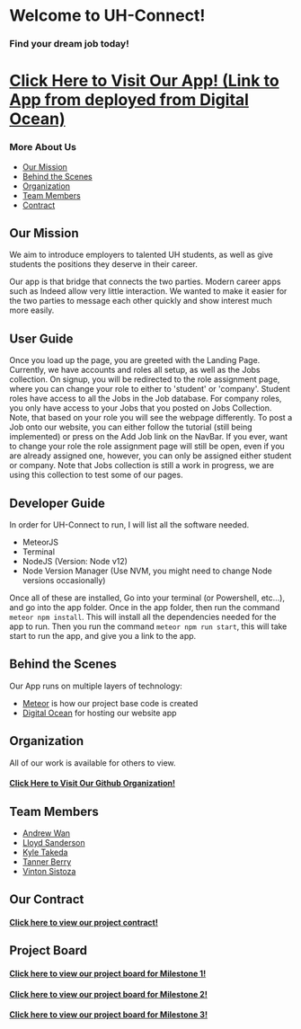 <h1>Welcome to UH-Connect!</h1>

<h3>Find your dream job today!</h3>

<h1><a href="http://164.92.108.208">Click Here to Visit Our App! (Link to App from deployed from Digital Ocean)</a></h1>

<h3>More About Us</h3>
<ul>
  <li><a href="#our-mission">Our Mission</a></li>
  <li><a href="#behind-the-scenes">Behind the Scenes</a></li>
  <li><a href="#organization">Organization</a></li>
  <li><a href="#team-members">Team Members</a></li>
  <li><a href="#contract">Contract</a></li>
</ul>

<h2 id="our-mission">Our Mission</h2>

We aim to introduce employers to talented  UH students, as well as give students the positions they deserve in their career.

Our app is that bridge that connects the two parties. Modern career apps such as Indeed allow very little interaction. We wanted to make it easier for the two parties to message each other quickly and show interest much more easily.

<h2>User Guide</h2>

Once you load up the page, you are greeted with the Landing Page. Currently, we have accounts and roles all setup, as well as the Jobs collection. On signup, you will be redirected to the role assignment page, where you can change your role to either to 'student' or 'company'. Student roles have access to all the Jobs in the Job database. For company roles, you only have access to your Jobs that you posted on Jobs Collection. Note, that based on your role you will see the webpage differently. To post a Job onto our website, you can either follow the tutorial (still being implemented) or press on the Add Job link on the NavBar. If you ever, want to change your role the role assignment page will still be open, even if you are already assigned one, however, you can only be assigned either student or company. Note that Jobs collection is still a work in progress, we are using this collection to test some of our pages.

<h2>Developer Guide</h2>

In order for UH-Connect to run, I will list all the software needed.

* MeteorJS
* Terminal
* NodeJS (Version: Node v12)
* Node Version Manager (Use NVM, you might need to change Node versions occasionally)

Once all of these are installed, Go into your terminal (or Powershell, etc...), and go into the app folder.
Once in the app folder, then run the command ```meteor npm install```. This will install all the dependencies needed for the app to run. Then you run the command ```meteor npm run start```, this will take start to run the app, and give you a link to the app.

<h2 id="behind-the-scenes">Behind the Scenes</h2>

Our App runs on multiple layers of technology:
<ul>
  <li><a href="https://www.meteor.com/">Meteor</a> is how our project base code is created</li>
  <li><a href="https://www.digitalocean.com//">Digital Ocean</a> for hosting our website app</li>
</ul>

<h2 id="organization">Organization</h2>

All of our work is available for others to view.
<h4><a href="https://github.com/uh-connect">Click Here to Visit Our Github Organization!</a></h4>


<h2 id="team-members">Team Members</h2>
<ul>
  <li><a href="https://github.com/andreww9924">Andrew Wan</a></li>
  <li><a href="https://github.com/lsanderson1">Lloyd Sanderson</a></li>
  <li><a href="https://github.com/kyletakeda">Kyle Takeda</a></li>
  <li><a href="https://github.com/TannerBerry">Tanner Berry</a></li>
  <li><a href="https://github.com/tsistoza">Vinton Sistoza</a></li>
</ul>

<h2 id="contract">Our Contract</h2>

<h4><a href="https://docs.google.com/document/d/1pMejVwFS32Qq-ZSnMN_upGQRkf20CDSqQLBBMPb7wD8/edit">Click here to view our project contract!</a></h4>

<h2 id="projectboard">Project Board</h2>

<h4><a href="https://github.com/orgs/uh-connect/projects/1/views/1">Click here to view our project board for Milestone 1!</a></h4>

<h4><a href="https://github.com/orgs/uh-connect/projects/2/views/1">Click here to view our project board for Milestone 2!</a></h4>

<h4><a href="https://github.com/orgs/uh-connect/projects/2/views/1">Click here to view our project board for Milestone 3!</a></h4>
